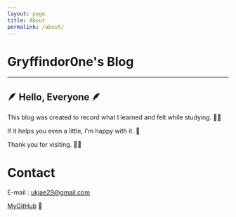 ```yaml
---
layout: page
title: About
permalink: /about/
---
```


# Gryffindor0ne's Blog

---

## 🪶 Hello, Everyone 🪶

This blog was created to record what I learned and felt while studying. ✍🏻

If it helps you even a little, I'm happy with it. 🤣

Thank you for visiting. 🙏🏻

# Contact

E-mail : ukjae29@gmail.com

[MyGitHub][jekyll-mygithub] 🎩

[jekyll-mygithub]: https://github.com/gryffindor0ne
